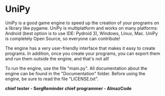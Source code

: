 # UniPy
UniPy is a good game engine to speed up the creation of your programs on a library like pygame. UniPy is multiplatform and works on many platforms: Android (best option is to use IDE: Pydroid 3), Windows, Linux, Mac. UniPy is completely Open Source, so everyone can contribute!

The engine has a very user-friendly interface that makes it easy to create programs. In addition, once you create your programs, you can export them and run them outside the engine, and that's not all!

To run the engine, use the file "main.py".
All documentation about the engine can be found in the "Documentation" folder.
Before using the engine, be sure to read the file "LICENSE.txt".

**chief tester - SergReminder**
**chief programmer - AlmazCode**
